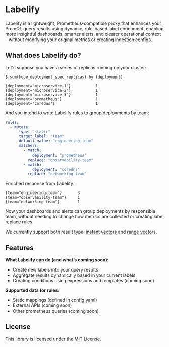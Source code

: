 # Labelify

Labelify is a lightweight, Prometheus-compatible proxy that enhances your PromQL query results using dynamic, rule-based label enrichment, enabling more insightful dashboards, smarter alerts, and clearer operational context - without modifying your original metrics or creating ingestion configs.

## What does Labelify do?

Let's suppose you have a series of replicas running on your cluster:

```
$ sum(kube_deployment_spec_replicas) by (deployment)

{deployment="microservice-1"}           1
{deployment="microservice-2"}           1
{deployment="microservice-3"}           1
{deployment="prometheus"}               1
{deployment="coredns"}                  1
```

And you intend to write Labelify rules to group deployments by team:

```yml
rules:
  - mutate:
      type: "static"
      target_label: "team"
      default_value: "engineering-team"
      matchers:
        - match:
            deployment: "prometheus"
          replace: "observability-team"
        - match:
            deployment: "coredns"
          replace: "networking-team"
```

Enriched response from Labelify:

```
{team="engineering-team"}       3
{team="observability-team"}     1
{team="networking-team"}        1
```

Now your dashboards and alerts can group deployments by responsible team, without needing to change how metrics are collected or creating label replace rules.

We currently support both result type: [instant vectors](https://prometheus.io/docs/prometheus/latest/querying/api/#instant-vectors) and [range vectors](https://prometheus.io/docs/prometheus/latest/querying/api/#range-vectors).

## Features

**What Labelify can do (and what’s coming soon):**

- Create new labels into your query results
- Aggregate results dynamically based in your current labels
- Creating conditions using expressions and templates (coming soon)

**Supported data for rules:**

- Static mappings (defined in config.yaml)
- External APIs (coming soon)
- Other prometheus queries (coming soon)

## License

This library is licensed under the [MIT License](LICENSE).